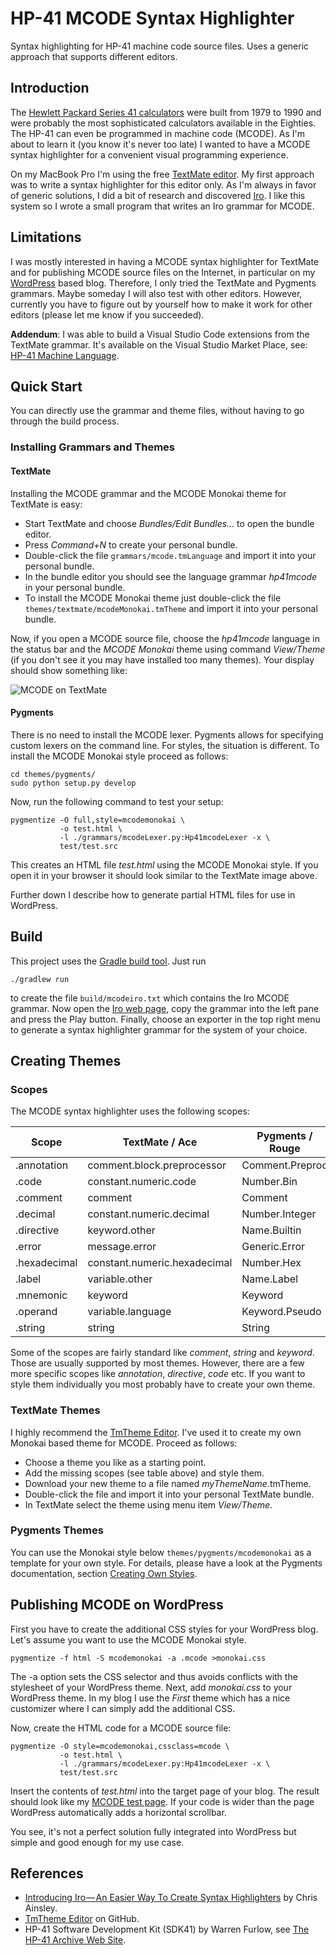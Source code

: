 # HP-41 MCODE Syntax Highlighter

Syntax highlighting for HP-41 machine code source files. Uses a generic approach that supports different editors.

## Introduction

The [Hewlett Packard Series 41 calculators](http://www.hpmuseum.org/hp41.htm) were built from 1979 to 1990 and were probably the most sophisticated calculators available in the Eighties. The HP-41 can even be programmed in machine code (MCODE). As I'm about to learn it (you know it's never too late) I wanted to have a MCODE syntax highlighter for a convenient visual programming experience.

On my MacBook Pro I'm using the free [TextMate editor](https://macromates.com). My first approach was to write a syntax highlighter for this editor only. As I'm always in favor of generic solutions, I did a bit of research and discovered [Iro](https://medium.com/@model_train/creating-universal-syntax-highlighters-with-iro-549501698fd2). I like this system so I wrote a small program that writes an Iro grammar for MCODE.

## Limitations

I was mostly interested in having a MCODE syntax highlighter for TextMate and for publishing MCODE source files on the Internet, in particular on my [WordPress](https://wordpress.org) based blog. Therefore, I only tried the TextMate and Pygments grammars. Maybe someday I will also test with other editors. However, currently you have to figure out by yourself how to make it work for other editors (please let me know if you succeeded).

**Addendum**: I was able to build a Visual Studio Code extensions from the TextMate grammar. It's available on the Visual Studio Market Place, see:  
[HP-41 Machine Language](https://marketplace.visualstudio.com/items?itemName=JurgenKeller.hp41mcode).

## Quick Start

You can directly use the grammar and theme files, without having to go through the build process.

### Installing Grammars and Themes

#### TextMate

Installing the MCODE grammar and the MCODE Monokai theme for TextMate is easy:
* Start TextMate and choose _Bundles/Edit Bundles..._ to open the bundle editor.
* Press _Command+N_ to create your personal bundle.
* Double-click the file `grammars/mcode.tmLanguage` and import it into your personal bundle.
* In the bundle editor you should see the language grammar _hp41mcode_ in your personal bundle.
* To install the MCODE Monokai theme just double-click the file `themes/textmate/mcodeMonokai.tmTheme` and import it into your personal bundle.

Now, if you open a MCODE source file, choose the _hp41mcode_ language in the status bar and the _MCODE Monokai_ theme using command _View/Theme_ (if you don't see it you may have installed too many themes). Your display should show something like:

![MCODE on TextMate](https://calc.fjk.ch/images/textmate-mcode-sample.jpg)

#### Pygments

There is no need to install the MCODE lexer. Pygments allows for specifying custom lexers  on the command line. For styles, the situation is different. To install the MCODE Monokai style proceed as follows:
```
cd themes/pygments/
sudo python setup.py develop
```
Now, run the following command to test your setup:
```
pygmentize -O full,style=mcodemonokai \
	       -o test.html \
           -l ./grammars/mcodeLexer.py:Hp41mcodeLexer -x \
           test/test.src
```
This creates an HTML file _test.html_ using the MCODE Monokai style. If you open it in your browser it should look similar to the TextMate image above.

Further down I describe how to generate partial HTML files for use in WordPress.

## Build

This project uses the [Gradle build tool](https://gradle.org/). Just run
```
./gradlew run
```
to create the file `build/mcodeiro.txt` which contains the Iro MCODE grammar. Now open the [Iro web page](https://eeyo.io/iro/), copy the grammar into the left pane and press the Play button. Finally, choose an exporter in the top right menu to generate a syntax highlighter grammar for the system of your choice.

## Creating Themes

### Scopes

The MCODE syntax highlighter uses the following scopes:

|Scope         | TextMate / Ace               | Pygments / Rouge |
|--------------|------------------------------|------------------|
| .annotation  | comment.block.preprocessor   | Comment.Preproc  |
| .code        | constant.numeric.code        | Number.Bin       |
| .comment     | comment                      | Comment          |
| .decimal     | constant.numeric.decimal     | Number.Integer   |
| .directive   | keyword.other                | Name.Builtin     |
| .error       | message.error                | Generic.Error    |
| .hexadecimal | constant.numeric.hexadecimal | Number.Hex|      |
| .label       | variable.other               | Name.Label       |
| .mnemonic    | keyword                      | Keyword          |
| .operand     | variable.language            | Keyword.Pseudo   |
| .string      | string                       | String           |

Some of the scopes are fairly standard like _comment_, _string_ and _keyword_. Those are usually supported by most themes. However, there are a few more specific scopes like _annotation_, _directive_, _code_ etc. If you want to style them individually you most probably have to create your own theme.

### TextMate Themes

I highly recommend the [TmTheme Editor](https://tmtheme-editor.herokuapp.com/). I've used it to create my own Monokai based theme for MCODE. Proceed as follows:
* Choose a theme you like as a starting point.
* Add the missing scopes (see table above) and style them.
* Download your new theme to a file named _myThemeName_.tmTheme.
* Double-click the file and import it into your personal TextMate bundle.
* In TextMate select the theme using menu item _View/Theme_.

### Pygments Themes

You can use the Monokai style below `themes/pygments/mcodemonokai` as a template for your own style. For details, please have a look at the Pygments documentation, section [Creating Own Styles](http://pygments.org/docs/styles/#creating-own-styles). 

## Publishing MCODE on WordPress

First you have to create the additional CSS styles for your WordPress blog. Let's assume you want to use the MCODE Monokai style.
```
pygmentize -f html -S mcodemonokai -a .mcode >monokai.css
```
The -a option sets the CSS selector and thus avoids conflicts with the stylesheet of your WordPress theme. Next, add _monokai.css_ to your WordPress theme. In my blog I use the _First_ theme which has a nice customizer where I can simply add the additional CSS.

Now, create the HTML code for a MCODE source file:
```
pygmentize -O style=mcodemonokai,cssclass=mcode \
           -o test.html \
           -l ./grammars/mcodeLexer.py:Hp41mcodeLexer -x \
           test/test.src
```

Insert the contents of _test.html_ into the target page of your blog. The result should look like my [MCODE test page](https://calc.fjk.ch/test-page/). If your code is wider than the page WordPress automatically adds a horizontal scrollbar.

You see, it's not a perfect solution fully integrated into WordPress but simple and good enough for my use case.

## References
* [Introducing Iro — An Easier Way To Create Syntax Highlighters](https://medium.com/@model_train/creating-universal-syntax-highlighters-with-iro-549501698fd2) by Chris Ainsley.
* [TmTheme Editor](https://github.com/aziz/tmTheme-Editor) on GitHub.
* HP-41 Software Development Kit (SDK41) by Warren Furlow, see [The HP-41 Archive Web Site](http://www.hp41.org/).




